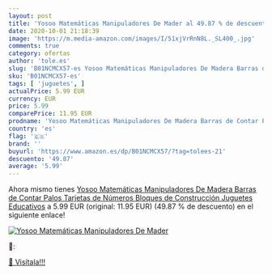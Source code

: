 ```yaml
---
layout: post
title: 'Yosoo Matemáticas Manipuladores De Mader al 49.87 % de descuento'
date: 2020-10-01 21:18:39
image: 'https://m.media-amazon.com/images/I/51xjVrRnN8L._SL400_.jpg'
comments: true
category: ofertas
author: 'tole.es'
slug: 'B01NCMCX57-es Yosoo Matemáticas Manipuladores De Madera Barras de Contar...'
sku: 'B01NCMCX57-es'
tags: [ 'juguetes', ]
actualPrice: 5.99 EUR
currency: EUR
price: 5.99
comparePrice: 11.95 EUR
prodname: 'Yosoo Matemáticas Manipuladores De Madera Barras de Contar Palos Tarjetas de Números Bloques de Construcción Juguetes Educativos'
country: 'es'
flag: '🇪🇸'
brand: ''
buyurl: 'https://www.amazon.es/dp/B01NCMCX57/?tag=tolees-21'
descuento: '49.87'
average: '5.99'
---
```


Ahora mismo tienes [Yosoo Matemáticas Manipuladores De Madera Barras de Contar Palos Tarjetas de Números Bloques de Construcción Juguetes Educativos](https://www.amazon.es/dp/B01NCMCX57/?tag=tolees-21) a 5.99 EUR (original: 11.95 EUR) (49.87 %  de descuento) en el siguiente enlace!

[![Yosoo Matemáticas Manipuladores De Mader](https://m.media-amazon.com/images/I/51xjVrRnN8L._SL400_.jpg)](https://www.amazon.es/dp/B01NCMCX57/?tag=tolees-21)

🔎:


[🛒 Visítala!!!](https://www.amazon.es/dp/B01NCMCX57/?tag=tolees-21)
